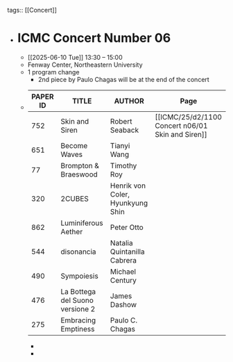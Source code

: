 tags:: [[Concert]]

- # ICMC Concert Number 06
	- [[2025-06-10 Tue]] 13:30 – 15:00
	- Fenway Center, Northeastern University
	- 1 program change
		- 2nd piece by Paulo Chagas will be at the end of the concert
	- | PAPER ID | TITLE                               | AUTHOR                                   | Page |
	  |----------|-------------------------------------|------------------------------------------|----|
	  | 752      | Skin and Siren                      | Robert Seaback                           | [[ICMC/25/d2/1100 Concert n06/01 Skin and Siren]] | 
	  | 651      | Become Waves                        | Tianyi Wang                              |
	  | 77       | Brompton & Braeswood                | Timothy Roy                              |
	  | 320      | 2CUBES                              | Henrik von Coler, Hyunkyung Shin         |
	  | 862      | Luminiferous Aether                 | Peter Otto                               |
	  | 544      | disonancia                          | Natalia Quintanilla Cabrera             |
	  | 490      | Sympoiesis                          | Michael Century                          |
	  | 476      | La Bottega del Suono versione 2     | James Dashow                             |
	  | 275      | Embracing Emptiness                | Paulo C. Chagas                          |
		-
		-